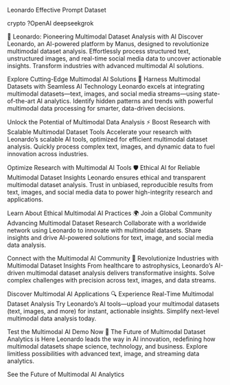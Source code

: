 Leonardo Effective Prompt Dataset

crypto ?OpenAI deepseekgrok 

🌌 Leonardo: Pioneering Multimodal Dataset Analysis with AI
Discover Leonardo, an AI-powered platform by Manus, designed to revolutionize multimodal dataset analysis. Effortlessly process structured text, unstructured images, and real-time social media data to uncover actionable insights. Transform industries with advanced multimodal AI solutions.

Explore Cutting-Edge Multimodal AI Solutions
📡 Harness Multimodal Datasets with Seamless AI Technology
Leonardo excels at integrating multimodal datasets—text, images, and social media streams—using state-of-the-art AI analytics. Identify hidden patterns and trends with powerful multimodal data processing for smarter, data-driven decisions.

Unlock the Potential of Multimodal Data Analysis
⚡ Boost Research with Scalable Multimodal Dataset Tools
Accelerate your research with Leonardo’s scalable AI tools, optimized for efficient multimodal dataset analysis. Quickly process complex text, images, and dynamic data to fuel innovation across industries.

Optimize Research with Multimodal AI Tools
🛡️ Ethical AI for Reliable Multimodal Dataset Insights
Leonardo ensures ethical and transparent multimodal dataset analysis. Trust in unbiased, reproducible results from text, images, and social media data to power high-integrity research and applications.

Learn About Ethical Multimodal AI Practices
🌍 Join a Global Community Advancing Multimodal Dataset Research
Collaborate with a worldwide network using Leonardo to innovate with multimodal datasets. Share insights and drive AI-powered solutions for text, image, and social media data analysis.

Connect with the Multimodal AI Community
🧠 Revolutionize Industries with Multimodal Dataset Insights
From healthcare to astrophysics, Leonardo’s AI-driven multimodal dataset analysis delivers transformative insights. Solve complex challenges with precision across text, images, and data streams.

Discover Multimodal AI Applications
🔍 Experience Real-Time Multimodal Dataset Analysis
Try Leonardo’s AI tools—upload your multimodal datasets (text, images, and more) for instant, actionable insights. Simplify next-level multimodal data analysis today.

Test the Multimodal AI Demo Now
🚀 The Future of Multimodal Dataset Analytics is Here
Leonardo leads the way in AI innovation, redefining how multimodal datasets shape science, technology, and business. Explore limitless possibilities with advanced text, image, and streaming data analytics.

See the Future of Multimodal AI Analytics
